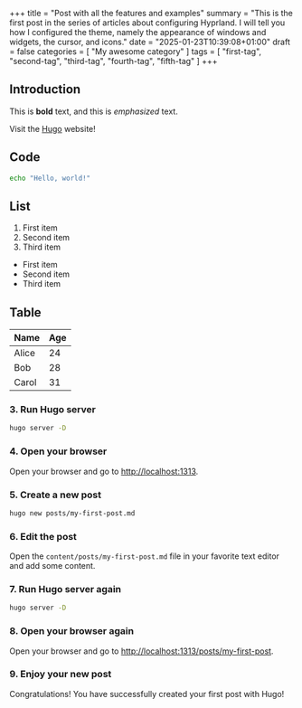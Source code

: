 +++
title = "Post with all the features and examples"
summary = "This is the first post in the series of articles about configuring Hyprland. I will tell you how I configured the theme, namely the appearance of windows and widgets, the cursor, and icons."
date = "2025-01-23T10:39:08+01:00"
draft = false
categories = [
  "My awesome category"
]
tags = [
  "first-tag",
  "second-tag",
  "third-tag",
  "fourth-tag",
  "fifth-tag"
]
+++

## Introduction

This is **bold** text, and this is *emphasized* text.

Visit the [Hugo](https://gohugo.io) website!

## Code

```bash
echo "Hello, world!"
```

## List

1. First item
2. Second item
3. Third item

- First item
- Second item
- Third item

## Table

| Name  | Age |
|-------|-----|
| Alice | 24  |
| Bob   | 28  |
| Carol | 31  |

### 3. Run Hugo server

```bash
hugo server -D
```

### 4. Open your browser

Open your browser and go to [http://localhost:1313](http://localhost:1313).

### 5. Create a new post

```bash
hugo new posts/my-first-post.md
```

### 6. Edit the post

Open the `content/posts/my-first-post.md` file in your favorite text editor and add some content.

### 7. Run Hugo server again

```bash
hugo server -D
```

### 8. Open your browser again

Open your browser and go to [http://localhost:1313/posts/my-first-post](http://localhost:1313/posts/my-first-post).

### 9. Enjoy your new post

Congratulations! You have successfully created your first post with Hugo!
